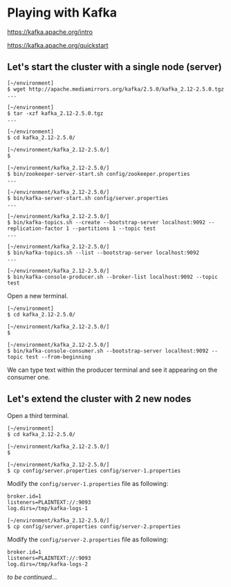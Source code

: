 # Playing with Kafka

<https://kafka.apache.org/intro>

<https://kafka.apache.org/quickstart>

## Let's start the cluster with a single node (server)

```
[~/environment]
$ wget http://apache.mediamirrors.org/kafka/2.5.0/kafka_2.12-2.5.0.tgz
...
```

```
[~/environment]
$ tar -xzf kafka_2.12-2.5.0.tgz
...
```

```
[~/environment]
$ cd kafka_2.12-2.5.0/

[~/environment/kafka_2.12-2.5.0/]
$ 
```

```
[~/environment/kafka_2.12-2.5.0/]
$ bin/zookeeper-server-start.sh config/zookeeper.properties
...
```

```
[~/environment/kafka_2.12-2.5.0/]
$ bin/kafka-server-start.sh config/server.properties
...
```

```
[~/environment/kafka_2.12-2.5.0/]
$ bin/kafka-topics.sh --create --bootstrap-server localhost:9092 --replication-factor 1 --partitions 1 --topic test
...
```

```
[~/environment/kafka_2.12-2.5.0/]
$ bin/kafka-topics.sh --list --bootstrap-server localhost:9092
...
```

```
[~/environment/kafka_2.12-2.5.0/]
$ bin/kafka-console-producer.sh --broker-list localhost:9092 --topic test
```

Open a new terminal.

```
[~/environment]
$ cd kafka_2.12-2.5.0/

[~/environment/kafka_2.12-2.5.0/]
$ 
```

```
[~/environment/kafka_2.12-2.5.0/]
$ bin/kafka-console-consumer.sh --bootstrap-server localhost:9092 --topic test --from-beginning
```

We can type text within the producer terminal and see it appearing on the consumer one.

## Let's extend the cluster with 2 new nodes

Open a third terminal.

```
[~/environment]
$ cd kafka_2.12-2.5.0/

[~/environment/kafka_2.12-2.5.0/]
$ 
```

```
[~/environment/kafka_2.12-2.5.0/]
$ cp config/server.properties config/server-1.properties
```

Modify the `config/server-1.properties` file as following:

```
broker.id=1
listeners=PLAINTEXT://:9093
log.dirs=/tmp/kafka-logs-1
```

```
[~/environment/kafka_2.12-2.5.0/]
$ cp config/server.properties config/server-2.properties
```

Modify the `config/server-2.properties` file as following:

```
broker.id=1
listeners=PLAINTEXT://:9093
log.dirs=/tmp/kafka-logs-2
```

_to be continued..._